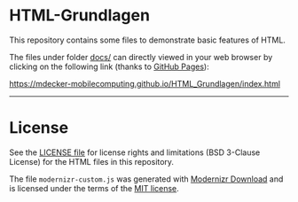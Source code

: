 # HTML-Grundlagen

This repository contains some files to demonstrate basic features of HTML.

The files under folder [docs/](docs) can directly viewed in your web browser by
clicking on the following link (thanks to [GitHub Pages](https://help.github.com/articles/configuring-a-publishing-source-for-github-pages/)):

https://mdecker-mobilecomputing.github.io/HTML_Grundlagen/index.html

----
# License

See the [LICENSE file](LICENSE.md) for license rights and limitations (BSD 3-Clause License)
for the HTML files in this repository.

The file `modernizr-custom.js` was generated with [Modernizr Download](https://modernizr.com/download)
and is licensed under the terms of the [MIT license](https://modernizr.com/license/).
